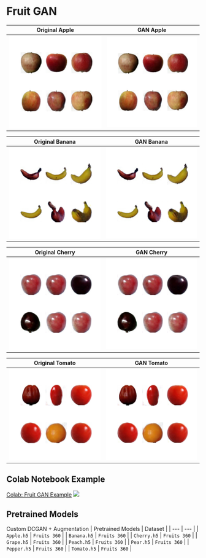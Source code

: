 # Fruit GAN


Original Apple             |  GAN Apple
:-------------------------:|:-------------------------:
<img src="data/static/apple_gan.png" width="400px"/>|  <img src="data/static/apple_gan.png" width="400px"/>

Original Banana             |  GAN Banana
:-------------------------:|:-------------------------:
<img src="data/static/banana_gan.png" width="400px"/>|  <img src="data/static/banana_gan.png" width="400px"/>

Original Cherry             |  GAN Cherry
:-------------------------:|:-------------------------:
<img src="data/static/cherry_gan.png" width="400px"/>|  <img src="data/static/cherry_gan.png" width="400px"/>

Original Tomato             |  GAN Tomato
:-------------------------:|:-------------------------:
<img src="data/static/tomato_gan.png" width="400px"/>|  <img src="data/static/tomato_gan.png" width="400px"/>

## Colab Notebook Example
[Colab: Fruit GAN Example]() [![](https://colab.research.google.com/assets/colab-badge.svg)]()

## Pretrained Models 
Custom DCGAN + Augmentation
| Pretrained Models | Dataset |
| --- | --- | 
| `Apple.h5` | `Fruits 360` | 
| `Banana.h5` | `Fruits 360` | 
| `Cherry.h5` | `Fruits 360` | 
| `Grape.h5` | `Fruits 360` | 
| `Peach.h5` | `Fruits 360` | 
| `Pear.h5` | `Fruits 360` | 
| `Pepper.h5` | `Fruits 360` | 
| `Tomato.h5` | `Fruits 360` | 


  
